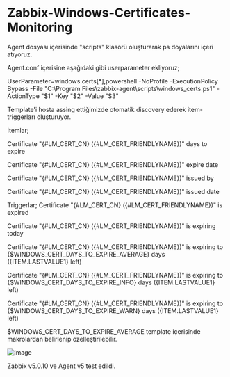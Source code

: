 # Zabbix-Windows-Certificates-Monitoring

Agent dosyası içerisinde "scripts" klasörü oluşturarak ps doyalarını içeri atıyoruz.

Agent.conf içerisine aşağıdaki gibi userparameter ekliyoruz;

UserParameter=windows.certs[*],powershell -NoProfile -ExecutionPolicy Bypass -File "C:\Program Files\zabbix-agent\scripts\windows_certs.ps1" -ActionType "$1" -Key "$2" -Value "$3"

Template'i hosta assing ettiğimizde otomatik discovery ederek item-triggerları oluşturuyor.

İtemlar;

Certificate "{#LM_CERT_CN} ({#LM_CERT_FRIENDLYNAME})" days to expire

Certificate "{#LM_CERT_CN} ({#LM_CERT_FRIENDLYNAME})" expire date

Certificate "{#LM_CERT_CN} ({#LM_CERT_FRIENDLYNAME})" issued by

Certificate "{#LM_CERT_CN} ({#LM_CERT_FRIENDLYNAME})" issued date


Triggerlar;
Certificate "{#LM_CERT_CN} ({#LM_CERT_FRIENDLYNAME})" is expired	

Certificate "{#LM_CERT_CN} ({#LM_CERT_FRIENDLYNAME})" is expiring today	

Certificate "{#LM_CERT_CN} ({#LM_CERT_FRIENDLYNAME})" is expiring to {$WINDOWS_CERT_DAYS_TO_EXPIRE_AVERAGE} days ({ITEM.LASTVALUE1} left)	

Certificate "{#LM_CERT_CN} ({#LM_CERT_FRIENDLYNAME})" is expiring to {$WINDOWS_CERT_DAYS_TO_EXPIRE_INFO} days ({ITEM.LASTVALUE1} left)

Certificate "{#LM_CERT_CN} ({#LM_CERT_FRIENDLYNAME})" is expiring to {$WINDOWS_CERT_DAYS_TO_EXPIRE_WARN} days ({ITEM.LASTVALUE1} left)	


$WINDOWS_CERT_DAYS_TO_EXPIRE_AVERAGE template içerisinde makrolardan belirlenip özelleştirilebilir.

![image](https://user-images.githubusercontent.com/85514498/193828763-a38fa44a-c345-4c68-b248-a4d2cbde53d9.png)


Zabbix v5.0.10 ve Agent v5 test edildi.
